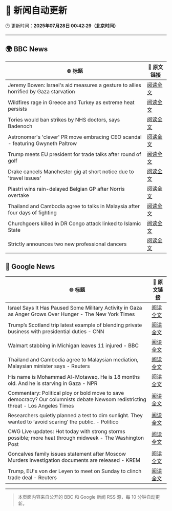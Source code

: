 # 🧠 新闻自动更新

🕒 更新时间：**2025年07月28日 00:42:29（北京时间）**

---

## 🌍 BBC News

| 🌐 标题 | 🔗 原文链接 |
|--------|-------------|
| Jeremy Bowen: Israel's aid measures a gesture to allies horrified by Gaza starvation | [阅读全文](https://www.bbc.com/news/articles/cz60x5v75p1o) |
| Wildfires rage in Greece and Turkey as extreme heat persists | [阅读全文](https://www.bbc.com/news/articles/cvgv313e381o) |
| Tories would ban strikes by NHS doctors, says Badenoch | [阅读全文](https://www.bbc.com/news/articles/c1kz3d9d9vzo) |
| Astronomer's 'clever' PR move embracing CEO scandal - featuring Gwyneth Paltrow | [阅读全文](https://www.bbc.com/news/articles/crlzrjp2e2lo) |
| Trump meets EU president for trade talks after round of golf | [阅读全文](https://www.bbc.com/news/articles/c93dpl0p200o) |
| Drake cancels Manchester gig at short notice due to 'travel issues' | [阅读全文](https://www.bbc.com/news/articles/cwy034w8eeko) |
| Piastri wins rain-delayed Belgian GP after Norris overtake | [阅读全文](https://www.bbc.com/sport/formula1/articles/cn4794pxdjyo) |
| Thailand and Cambodia agree to talks in Malaysia after four days of fighting | [阅读全文](https://www.bbc.com/news/articles/cy854585r32o) |
| Churchgoers killed in DR Congo attack linked to Islamic State | [阅读全文](https://www.bbc.com/news/articles/c3ezjg34lw4o) |
| Strictly announces two new professional dancers | [阅读全文](https://www.bbc.com/news/articles/cgerdl3xn8zo) |

## 📰 Google News

| 🌐 标题 | 🔗 原文链接 |
|--------|-------------|
| Israel Says It Has Paused Some Military Activity in Gaza as Anger Grows Over Hunger - The New York Times | [阅读全文](https://news.google.com/rss/articles/CBMihgFBVV95cUxOZ1E1bnZSOS0tTDVrZmtxYXZraUJYRDFldFRxWnFieDNCZzRyR1RXUzFSOGJuekJvLVBHWG1YSHJBSjdiTUxMRGsydk9NUERJVVMxT3JUX1h1LW5YNk05MzZkUFZmZEVGc2lHT2llSGNGYUJyR2V2bDVjM1Q4a1hCOGVmU3FJUQ?oc=5) |
| Trump’s Scotland trip latest example of blending private business with presidential duties - CNN | [阅读全文](https://news.google.com/rss/articles/CBMiekFVX3lxTE1yRVdsUjU3aENEa3NfQnlPdnZoX3R5ZEVGOUdNSEc5UWg4NGMwQVJZdVB1UDhiZjdCX0tfVnhUckZFLU5uLVZJdjBQNVdQWUFxektsTDNLZ01lZUpYRDM1X2JnaG1VMktFcXNpMEhIelZ2TUJFR21oRXpB0gF_QVVfeXFMTnpIU3JqTzFVbWdmU2k5aWVLR1IxaWw0Z1kwdUoyR2FFNTdJX1czN205d1llWVhwcGM1UjNiVjNRRnZFMklHcGtBLXlCTUFVdWNJNjdqdEJ1Ti1lR1BUamFsOVVNMVpBaDY5dDkyWHRLNzJBZG5qdEFWYWhQXzl3SQ?oc=5) |
| Walmart stabbing in Michigan leaves 11 injured - BBC | [阅读全文](https://news.google.com/rss/articles/CBMiWkFVX3lxTE10M2MxSnVpSllNTTl5OTNlRHoyRTZPVzlMRS1jNlV6MDFzNThlczVsdWl4d0g2X0FheDUxMXN4OWxjSlFXNEoyZ2JveGFPNGI2YlY0MWpfWmdPZ9IBX0FVX3lxTE41ZGJBcmtEQ054MVdNRXduR3g3N3ZybDVueEFMd3RJRXRhcEJGWnJFQUcxazZ1TFlBZG9oa1BhekxwaHo3WVFCVlcxLXI5S0g5eGprclYwM2J0OXZaOV9J?oc=5) |
| Thailand and Cambodia agree to Malaysian mediation, Malaysian minister says - Reuters | [阅读全文](https://news.google.com/rss/articles/CBMivwFBVV95cUxNVkJlYzdIdzVMQndvTTVmRzNjdWtqSWNMTGYtdWQ0TV9pSTNKd2JJREtycEs5QkRHUi1Gb1FVWk1nNWJlUGJBVW85ek9yQjNaQmF1elk2NEltaXA4b0QydlJhcmZ5UEVYcmZNYWRYa2NYZkg3bGRtMmVFNjFUMDlEenE3ZzVETlZPWnU2YVN2QmhzSktBTGI4Vy04MlJFQ3k5VzE1UlUzYXp0T0VPejFqMjRrbXRhYW9LU0FoT1N5OA?oc=5) |
| His name is Mohammad Al-Motawaq. He is 18 months old. And he is starving in Gaza - NPR | [阅读全文](https://news.google.com/rss/articles/CBMilAFBVV95cUxQWjVWZk4zMEZ1VjJDN3gxRkEyajh2ZEJKUVhDb1NPOGlfNXFuY3pXUzNOdXR0R1owNnFsM0dFM3ZGOXhvRjhmNVNtbE54STN1d2c3M3VCTkVLSWhFLXlFN3Z3M0FLeWNVY2o4OE1OTktNem9UZjNGLUVvak9KWkJJVFJHb2kyRHdDRXVxWHUyZFl4Zkl3?oc=5) |
| Commentary: Political ploy or bold move to save democracy? Our columnists debate Newsom redistricting threat - Los Angeles Times | [阅读全文](https://news.google.com/rss/articles/CBMinwFBVV95cUxPVGR1MEl6TkVWQkpwMUtmNkxoWElnTE1TM3RaYjN3aVBRMS1hZEZ2OVUwRzN0c1RLQkZDdG5kc0xRcUhDQ3pyS3dDODB3a2YxanpEX3dnMjZxNll6UHp2Q2ZpUlF5b1RZTXN1T3lDb05hMTlFUjJ3cUxVWU1mU3QwTzNWeU9LMi1LaThvU0hiUUhUamZVM2tGQ0R5NWk5RVE?oc=5) |
| Researchers quietly planned a test to dim sunlight. They wanted to ‘avoid scaring’ the public. - Politico | [阅读全文](https://news.google.com/rss/articles/CBMingFBVV95cUxQbV9CQ1JXMV9PRXI0X2hSbDc4amtlRTZXVVcyNG5lb3NnTHdJZnFLaTlDT3NtdGVjLUZXUGoxNzRQWUI5SVczUTdRNEIwOWFhOGlqSm1DWndVVmxYZm1HY09MR0hBTjBRd3R2Y09rVVVtZUdoOWhFR0pGTUs2RUFzOGMxT3Y3Ujd1SlE0TGxwOEN2Q19jNWphRnNKZURFdw?oc=5) |
| CWG Live updates: Hot today with strong storms possible; more heat through midweek - The Washington Post | [阅读全文](https://news.google.com/rss/articles/CBMimwFBVV95cUxQQ0FKR0tyUVl0MXNFMlpxWTZ2c1k1VjhNOFpaM1BjZGxBRTlXRGVwY3ZBRXBTdUprUnVadW9UUzFnYW9ubG4tUjFjVXQ0U2JrNUlIS1Zma0ZWMFJtMmI4SEs0MTF1S054TVIyVXI5MGtRQVRxS2Q1U3FUSUxpNXRSZXV5bEVHbWFiazV0Z2hNb1g1TXJvZkhlQURiUQ?oc=5) |
| Goncalves family issues statement after Moscow Murders investigation documents are released - KREM | [阅读全文](https://news.google.com/rss/articles/CBMijwJBVV95cUxNUlRfSGlqdWEzOEdRd2VnSXlSc2tiTFVBTnBRenNyN1kwNi1VQW5vQ2c5Q0R6eThCd3UzN1ZvT2VBNkxIengyOElDejdZa05tbVd4MXZTdXJjeXAtQzZQeVNhck9CUlpiNlEzY3FVbnY3NFdnSm5fNk1ST2xyVl9tQ1JkTXExVTJOdmVteDM0YmNlVVJmNFBPX0pqdUZZMUFTNW9NQ3dKYWJXbXNLM1ZCTTF3UWVGZnVkajNjOWtVZ1ZKTV91dGRrd3VJNEg5S2tFOFd3Y2kwTklMYTVJRUx3R1hmVW9FdHFjTHZ5UHo3d3VnNjhJbDdWajNFdGRWVHJHNllmX0VDMlNnYnk3cGow?oc=5) |
| Trump, EU's von der Leyen to meet on Sunday to clinch trade deal - Reuters | [阅读全文](https://news.google.com/rss/articles/CBMinwFBVV95cUxOT2JJSFo5YW41dTF6czVuYlBkVWhOaHZWZVQ1M1RocG1wVjQzdlNORDVkMUI3RU14MDAtekN4OW1fdlJHRXJScFJPaURhLTRsQmhLMGpuallVZy1UVGFORlZoU1psUXVPNVY2UE5HMFFnTV9LeEJsYkxMNHdOUEtrYS1YWkdmMGtZZ1VIckd0NnF1cnlVNmZQTzhZSk1mUWM?oc=5) |

---
> 本页面内容来自公开的 BBC 和 Google 新闻 RSS 源，每 10 分钟自动更新。